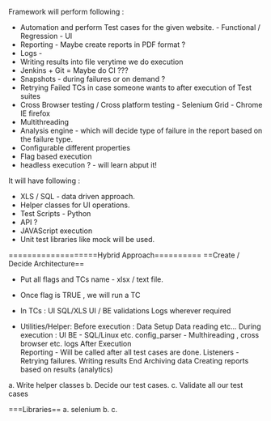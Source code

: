 Framework will perform following : 

-  Automation and perform Test cases for the given website. - Functional / Regression - UI 
- Reporting - Maybe create reports in PDF format ?
- Logs - 
- Writing results into file verytime we do execution 
- Jenkins  + Git = Maybe do CI ???
- Snapshots -  during failures or on demand ? 
- Retrying Failed TCs in case someone wants to after execution of Test suites
- Cross Browser testing / Cross platform testing - Selenium Grid - 
    Chrome
    IE 
    firefox
- Multithreading 
- Analysis engine - which will decide type of failure in the report based on the failure type.
- Configurable different properties 
- Flag based execution
- headless execution ? - will learn abput it!


It will have following : 

- XLS / SQL - data driven approach.
- Helper classes for UI operations.
- Test Scripts - Python 
- API ?
- JAVAScript execution 
- Unit test libraries like mock will be used.


===================Hybrid Approach==========
==Create / Decide Architecture==
- Put all flags and TCs name - xlsx / text file.
 
- Once flag is TRUE , we will run a TC
 
- In TCs :
    UI 
    SQL/XLS
    UI / BE validations
    Logs wherever required 

- Utilities/Helper:
    Before execution : 
        Data Setup 
        Data reading etc...
    During execution : 
        UI
        BE - SQL/Linux etc.
        config_parser - Multhireading , cross browser etc.
        logs 
     After Execution  
        Reporting - Will be called after all test cases are done.
        Listeners -  Retrying failures.
        Writing results
     End
        Archiving data
        Creating reports based on results (analytics)
        
        
    
        

a. Write helper classes 
b. Decide our test cases.
c. Validate all our test cases 


===Libraries==
a. selenium
b. 
c. 